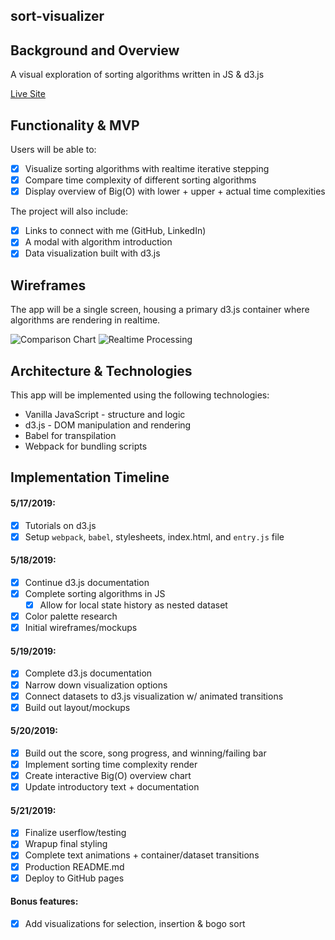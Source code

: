 ## sort-visualizer
## Background and Overview
A visual exploration of sorting algorithms written in JS &amp; d3.js

[Live Site](https://mrkchoi.github.io/sort-visualizer/)
## Functionality & MVP
Users will be able to:
 - [X] Visualize sorting algorithms with realtime iterative stepping
 - [X] Compare time complexity of different sorting algorithms
 - [X] Display overview of Big(O) with lower + upper + actual time complexities

The project will also include:
 - [X] Links to connect with me (GitHub, LinkedIn)
 - [X] A modal with algorithm introduction
 - [X] Data visualization built with d3.js

## Wireframes
The app will be a single screen, housing a primary d3.js container where algorithms are rendering in realtime.

![Comparison Chart](http://kchoi.io/assets/images/sort-visualizer-screenshot.png)
![Realtime Processing](http://kchoi.io/assets/images/bubble-sort-vis.png)

## Architecture & Technologies
This app will be implemented using the following technologies:
  * Vanilla JavaScript - structure and logic
  * d3.js - DOM manipulation and rendering
  * Babel for transpilation
  * Webpack for bundling scripts

## Implementation Timeline
#### 5/17/2019:
 - [X] Tutorials on d3.js
 - [X] Setup `webpack`, `babel`, stylesheets, index.html, and `entry.js` file

#### 5/18/2019:
 - [X] Continue d3.js documentation
 - [X] Complete sorting algorithms in JS
   - [X] Allow for local state history as nested dataset
 - [X] Color palette research
 - [X] Initial wireframes/mockups

#### 5/19/2019:
 - [X] Complete d3.js documentation
 - [X] Narrow down visualization options
 - [X] Connect datasets to d3.js visualization w/ animated transitions
 - [X] Build out layout/mockups

#### 5/20/2019:
 - [X] Build out the score, song progress, and winning/failing bar
 - [X] Implement sorting time complexity render
 - [X] Create interactive Big(O) overview chart
 - [X] Update introductory text + documentation

#### 5/21/2019:
 - [X] Finalize userflow/testing
 - [X] Wrapup final styling
 - [X] Complete text animations + container/dataset transitions 
 - [X] Production README.md
 - [X] Deploy to GitHub pages

#### Bonus features:
 - [X] Add visualizations for selection, insertion & bogo sort
